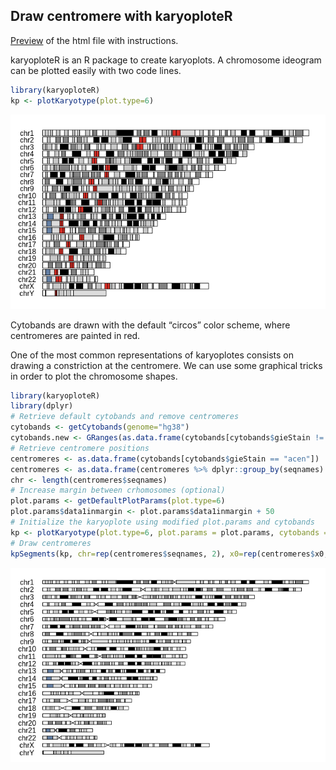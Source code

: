 
## Draw centromere with karyoploteR

[Preview](http://htmlpreview.github.io/?https://github.com/asthara10/Draw-centromere-with-karyoploteR/blob/main/karyoploteR_centromere.html) of the html file with instructions.

karyoploteR is an R package to create karyoplots. A chromosome ideogram can be plotted easily with two code lines.
```R
library(karyoploteR)
kp <- plotKaryotype(plot.type=6)
```
![Basic plot](/Images/basicplot.png)

Cytobands are drawn with the default “circos” color scheme, where centromeres are painted in red.

One of the most common representations of karyoplotes consists on drawing a constriction at the centromere. We can use some graphical tricks in order to plot the chromosome shapes.
```R
library(karyoploteR)
library(dplyr)
# Retrieve default cytobands and remove centromeres
cytobands <- getCytobands(genome="hg38")
cytobands.new <- GRanges(as.data.frame(cytobands[cytobands$gieStain != "acen"]))
# Retrieve centromere positions
centromeres <- as.data.frame(cytobands[cytobands$gieStain == "acen"])
centromeres <- as.data.frame(centromeres %>% dplyr::group_by(seqnames) %>% dplyr::summarize(x0=min(start), x1=max(end)))
chr <- length(centromeres$seqnames)
# Increase margin between crhomosomes (optional)
plot.params <- getDefaultPlotParams(plot.type=6)
plot.params$data1inmargin <- plot.params$data1inmargin + 50
# Initialize the karyoplote using modified plot.params and cytobands
kp <- plotKaryotype(plot.type=6, plot.params = plot.params, cytobands = cytobands.new)
# Draw centromeres
kpSegments(kp, chr=rep(centromeres$seqnames, 2), x0=rep(centromeres$x0, 2), x1=rep(centromeres$x1, 2), y0=c(rep(0,chr), rep(1,chr)), y1=c(rep(1,chr), rep(0,chr)))
```
![Centromere plot](/Images/centromereplot.png)
